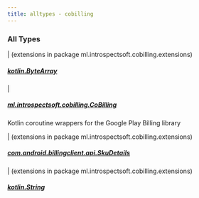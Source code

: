 ```yaml
---
title: alltypes - cobilling
---
```


### All Types

| (extensions in package ml.introspectsoft.cobilling.extensions)

##### [kotlin.ByteArray](../ml.introspectsoft.cobilling.extensions/kotlin.-byte-array/index.html)


|

##### [ml.introspectsoft.cobilling.CoBilling](../ml.introspectsoft.cobilling/-co-billing/index.html)

Kotlin coroutine wrappers for the Google Play Billing library


| (extensions in package ml.introspectsoft.cobilling.extensions)

##### [com.android.billingclient.api.SkuDetails](../ml.introspectsoft.cobilling.extensions/com.android.billingclient.api.-sku-details/index.html)


| (extensions in package ml.introspectsoft.cobilling.extensions)

##### [kotlin.String](../ml.introspectsoft.cobilling.extensions/kotlin.-string/index.html)


